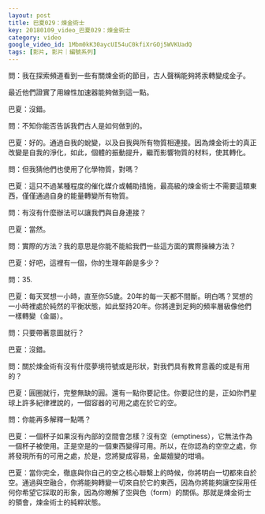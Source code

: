 ```yaml
---
layout: post
title: 巴夏029：煉金術士
key: 20180109_video_巴夏029：煉金術士
category: video
google_video_id: 1Mbm0kK30aycUI54uC0kfiXrGOj5WVKUadQ
tags: [影片, 影片｜編號系列]
---
```



問：我在探索頻道看到一些有關煉金術的節目，古人聲稱能夠將汞轉變成金子。

最近他們證實了用線性加速器能夠做到這一點。

巴夏：沒錯。

問：不知你能否告訴我們古人是如何做到的。

巴夏：好的。通過自我的蛻變，以及自我與所有物質相連接。因為煉金術士的真正改變是自我的淨化，如此，個體的振動提升，繼而影響物質的材料，使其轉化。

問：但我猜他們也使用了化學物質，對嗎？

巴夏：這只不過某種程度的催化媒介或輔助措施，最高級的煉金術士不需要這類東西，僅僅通過自身的能量轉變所有物質。

問：有沒有什麼辦法可以讓我們與自身連接？

巴夏：當然。

問：實際的方法？我的意思是你能不能給我們一些這方面的實際操練方法？

巴夏：好吧，這裡有一個，你的生理年齡是多少？

問：35.

巴夏：每天冥想一小時，直至你55歲。20年的每一天都不間斷。明白嗎？冥想的一小時裡處於純然的平衡狀態，如此堅持20年。你將達到足夠的頻率層級像他們一樣轉變（金屬）。

問：只要帶著意圖就行？

巴夏：沒錯。

問：關於煉金術有沒有什麼夢境符號或是形狀，對我們具有教育意義的或是有用的？

巴夏：圓圈就行，完整無缺的圓。還有一點你要記住。你要記住的是，正如你們星球上許多紀律裡說的，一個容器的可用之處在於它的空。

問：你能再多解釋一點嗎？

巴夏：一個杯子如果沒有內部的空間會怎樣？沒有空（emptiness），它無法作為一個杯子被使用。正是空是的一個東西變得可用。所以，在你認為的空空之處，你將發現所有的可用之處，於是，您將變成容易，金屬嬗變的坩堝。

巴夏：當你完全，徹底與你自己的空之核心聯繫上的時候，你將明白一切都來自於空。通過與空融合，你將能夠轉變一切來自於它的東西，因為你將能夠讓空採用任何你希望它採取的形象，因為你瞭解了空與色（form）的關係。那就是煉金術士的領會，煉金術士的純粹狀態。
